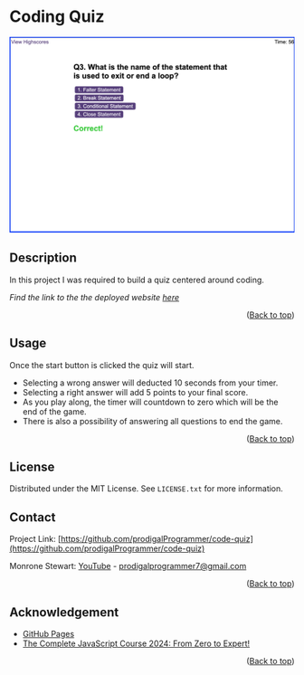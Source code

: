 # Coding Quiz

<img src="assets/images/code-quiz.png" width="700px">

## Description

In this project I was required to build a quiz centered around coding.

_Find the link to the the deployed website [here](https://prodigalprogrammer.github.io/password-generator/)_

<p align="right">(<a href="#coding-quiz" >Back to top</a>)</p>

## Usage

Once the start button is clicked the quiz will start.

- Selecting a wrong answer will deducted 10 seconds from your timer.
- Selecting a right answer will add 5 points to your final score.
- As you play along, the timer will countdown to zero which will be the end of the game.
- There is also a possibility of answering all questions to end the game.

<p align="right">(<a href="#coding-quiz" >Back to top</a>)</p>

## License

Distributed under the MIT License. See `LICENSE.txt` for more information.

## Contact

Project Link: [https://github.com/prodigalProgrammer/code-quiz](https://github.com/prodigalProgrammer/code-quiz)

Monrone Stewart: [YouTube](https://www.youtube.com/@ProdigalP) - prodigalprogrammer7@gmail.com

<p align="right">(<a href="#coding-quiz" >Back to top</a>)</p>

## Acknowledgement

- [GitHub Pages](https://pages.github.com/)
- [The Complete JavaScript Course 2024: From Zero to Expert!](https://www.udemy.com/course/the-complete-javascript-course/)

<p align="right">(<a href="#coding-quiz" >Back to top</a>)</p>
